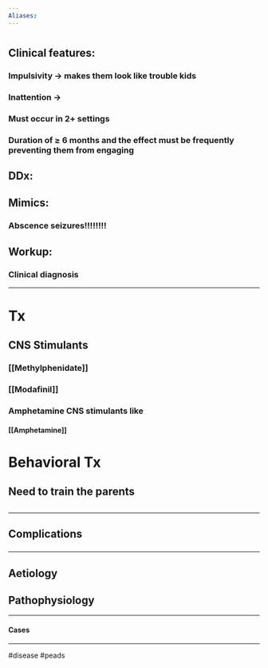 ```yaml
---
Aliases:
---
```

# 
## Clinical features:
### Impulsivity -> makes them look like trouble kids
### Inattention -> 
### Must occur in 2+ settings
### Duration of ≥ 6 months and the effect must be frequently preventing them from engaging
## DDx:
###
## Mimics:
### Abscence seizures!!!!!!!!
## Workup:
### Clinical diagnosis
---
# Tx
## CNS Stimulants
### [[Methylphenidate]]
### [[Modafinil]]
### Amphetamine CNS stimulants like
#### [[Amphetamine]]
# Behavioral Tx
## Need to train the parents
## 

---
## Complications
###

---
## Aetiology
## Pathophysiology

---
#### Cases


---
#disease #peads 